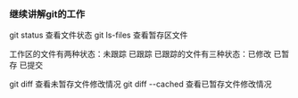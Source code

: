 ### 继续讲解git的工作

git status   查看文件状态
git ls-files 查看暂存区文件

工作区的文件有两种状态：未跟踪 已跟踪
  已跟踪的文件有三种状态：已修改 已暂存 已提交

git diff 查看未暂存文件修改情况
git diff --cached 查看已暂存文件修改情况


